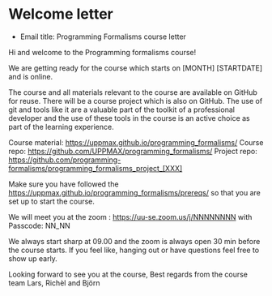 # Welcome letter

- Email title: Programming Formalisms course letter

<!-- markdownlint-disable MD013 --><!-- Email text will not be split up over lines for easy copy-pasting, hence will break 80 characters per line -->

Hi and welcome to the Programming formalisms course!

We are getting ready for the course which starts on [MONTH] [STARTDATE] and is online.

The course and all materials relevant to the course are available on GitHub for reuse. There will be a course project which is also on GitHub. The use of git and tools like it are a valuable part of the toolkit of a professional developer and the use of these tools in the course is an active choice as part of the learning experience.

Course material: https://uppmax.github.io/programming_formalisms/
Course repo: https://github.com/UPPMAX/programming_formalisms/
Project repo: https://github.com/programming-formalisms/programming_formalisms_project_[XXX]

Make sure you have followed the https://uppmax.github.io/programming_formalisms/prereqs/ so that you are set up to start the course.

We will meet you at the zoom :
https://uu-se.zoom.us/j/NNNNNNNN
with Passcode: NN_NN

We always start sharp at 09.00 and the zoom is always open 30 min before the course starts. If you feel like, hanging out or have questions feel free to show up early.

Looking forward to see you at the course,
Best regards from the course team
Lars, Richèl and Björn

<!-- markdownlint-enable MD013 -->
